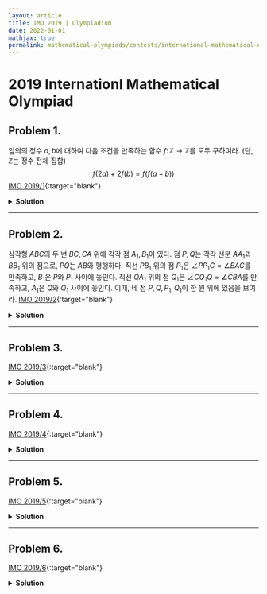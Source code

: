 ```yaml
---
layout: article
title: IMO 2019 | Olympiadium
date: 2022-01-01
mathjax: true
permalink: mathematical-olympiads/contests/international-mathematical-olympiad/imo-2019
---
```

# 2019 Internationl Mathematical Olympiad

## Problem 1. 
<blueboard> 임의의 정수 $a, b$에 대하여 다음 조건을 만족하는 함수 $f \colon \mathbb{Z} \to \mathbb{Z}$를 모두 구하여라. (단, $\mathbb{Z}$는 정수 전체 집합) $$f(2a)+2f(b)=f(f(a+b))$$</blueboard>
[IMO 2019/1](https://artofproblemsolving.com/community/c6h1876068p12744859){:target="blank"}
<pinkborder><details>
<summary><b>Solution</b></summary>
조건을 만족하는 함수는 $f \equiv 0$과 임의의 정수 $c$에 대하여 $f(x) = 2x+c$임을 보이자. <br class="small">
주어진 식에 $a=0, b=n+1$을 대입하면 
$$f(0)+2f(n+1)=f(f(n+1)) \quad \ldots (1)$$
을 얻을 수 있고, $a=1, b=n$을 대입하면 
$$f(2)+2f(n)=f(f(n+1)) \quad \ldots (2)$$
을 얻을 수 있다. $(1)$과 $(2)$로부터 
$$f(0)+2f(n+1)=f(2)+2f(n)$$
이므로 식을 정리하면 
$$f(n+1)-f(n)=\frac{f(2)-f(0)}{2}$$
임을 알 수 있다. <br> 즉, $f(n+1)-f(n)$가 일정하고, $f \colon \mathbb{Z} \to \mathbb{Z}$이므로 $f(x)=mx+k$꼴로 나타낼 수 있다. <br class="small"> 주어진 식에 $f(x)=mx+k$를 대입하면 $$2ma+k+2(ma+k)=m(m(a+b)+k)+k$$가 되고, 정리하면 $$(m-2) \left( m(a+b)+k \right)=0$$을 얻는다. 모든 정수 $a, b$에 대하여 위 식이 성립해야 하므로, $m=2$이거나 $m=k=0$이다. <br>따라서 조건을 만족하는 함수는 $f \equiv 0$과 임의의 정수 $c$에 대하여 $f(x)=2x+c$이고, 대입 시 성립한다. 
</details></pinkborder>

---
## Problem 2. 
<blueboard> 삼각형 $ABC$의 두 변 $BC, CA$ 위에 각각 점 $A_1, B_1$이 있다. 점 $P, Q$는 각각 선분 $AA_1$과 $BB_1$ 위의 점으로, $PQ$는 $AB$와 평행하다. 직선 $PB_1$ 위의 점 $P_1$은 $\angle PP_1C = \angle BAC$를 만족하고, $B_1$은 $P$와 $P_1$ 사이에 놓인다. 직선 $QA_1$ 위의 점 $Q_1$은 $\angle CQ_1Q = \angle CBA$를 만족하고, $A_1$은 $Q$와 $Q_1$ 사이에 놓인다. 이때, 네 점 $P, Q, P_1, Q_1$이 한 원 위에 있음을 보여라. </blueboard>
[IMO 2019/2](https://artofproblemsolving.com/community/c6h1876070p12744870){:target="blank"}
<pinkborder><details>
<summary><b>Solution</b></summary>
직선 $AA_1$과 $BB_1$의 교점을 $R$, 삼각형 $ABC$의 외접원을 $\Omega$라 하고, $AA_1$과 $\Omega$의 교점을 $A_0(\ne A)$, $BB_1$과 $\Omega$의 교점을 $B_0(\ne B)$라 하자. 
<orangeboard><i>Claim. </i>$P, Q, A_0, B_0$가 한 원 위에 놓인다. </orangeboard>
<i>Proof. </i> $\overline{PQ} \parallel \overline{AB}$이므로 Reim's Theorem에 의해 $P, Q, A_0, B_0$는 한 원 위에 놓인다. $\blacksquare$
<orangeboard><i>Claim. </i>$B_1, C, P_1, B_0$가 한 원 위에 놓인다. </orangeboard>
<i>Proof. </i> $\angle B_1B_0C = \angle BAC = \angle B_1P_1C$이므로 $B_1, C, P_1, B_0$는 공원점이다. $\blackquare$
<orangeboard><i>Claim. </i>$P_1$은 $\odot(PQA_0B_0)$ 위에 놓인다. </orangeboard>
<i>Proof. </i> $angle B_1P_1B_0 = \angle B_1CB_0 = \angle PA_0B_0$이므로 $P_1$은 $\odot(PQA_0B_0)$ 위에 놓인다. $\blacksquare$ <br class="small">
같은 방법으로 $Q_1$도 $\odot(PQA_0B_0)$ 위에 놓임을 보일 수 있고, 따라서 $P, Q, P_1, Q_1$은 한 원 위에 놓이게 된다. 
</details></pinkborder>

---
## Problem 3. 
<blueboard> </blueboard>
[IMO 2019/3](){:target="blank"}
<pinkborder><details>
<summary><b>Solution</b></summary>

</details></pinkborder>

---
## Problem 4. 
<blueboard> </blueboard>
[IMO 2019/4](){:target="blank"}
<pinkborder><details>
<summary><b>Solution</b></summary>

</details></pinkborder>

---
## Problem 5. 

<blueboard> </blueboard>
[IMO 2019/5](){:target="blank"}
<pinkborder><details>
<summary><b>Solution</b></summary>

</details></pinkborder>

---
## Problem 6. 
<blueboard> </blueboard>
[IMO 2019/6](){:target="blank"}
<pinkborder><details>
<summary><b>Solution</b></summary>

</details></pinkborder>

